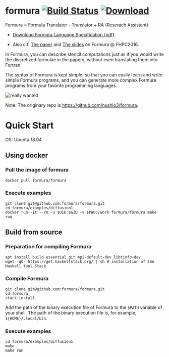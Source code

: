 # formura [![Build Status](https://travis-ci.org/formura/formura.svg?branch=master)](https://travis-ci.org/formura/formura) [![Download](https://img.shields.io/github/downloads/nushio3/formura/latest/total.svg)](https://github.com/nushio3/formura/releases/download/test/formura)


Formura = Formula Translator - Translator + RA (Reserach Assistant)

- [Download Formura Language Specification (pdf)](https://github.com/nushio3/formura/raw/master/specification/formura-specification.pdf)

- Also c.f. [The paper](https://github.com/nushio3/formura/blob/master/reference/muranushi%2B-fhpc2016.pdf) and [The slides](https://github.com/nushio3/formura/blob/master/reference/slides-fhpc2016.pdf) on Formura @ FHPC2016.

In Formura, you can describe stencil computations just as if you would write the discretized formulae in the papers, without even translating them into Fortran.

The syntax of Formura is kept simple, so that you can easily learn and write simple Formura programs, and you can generate more complex Formura programs from your favorite programming languages.

![really wanted](http://www.projectcartoon.com/cells/cell_13.jpg)


Note: The originary repo is <https://github.com/nushio3/formura>.

# Quick Start

OS: Ubuntu 18.04

## Using docker
### Pull the image of formura

```
docker pull formura/formura
```

### Execute examples

```
git clone git@github.com:formura/formura.git
cd formura/examples/diffusion1
docker run -it --rm -u $UID:$GID -v $PWD:/work formura/formura make run
```

## Build from source
### Preparation for compiling Formura

```
apt install build-essential git mpi-default-dev libtinfo-dev
wget -qO- https://get.haskellstack.org/ | sh # installation of the Haskell tool Stack
```

### Compile Formura

```
git clone git@github.com:formura/formura.git
cd formura
stack install
```

Add the path of the binary execution file of Formura to the `$PATH` variable of your shell.
The path of the binary execution file is, for example, `${HOME}/.local/bin`.

### Execute examples

```
cd formura/examples/diffusion1
make
make run
```
